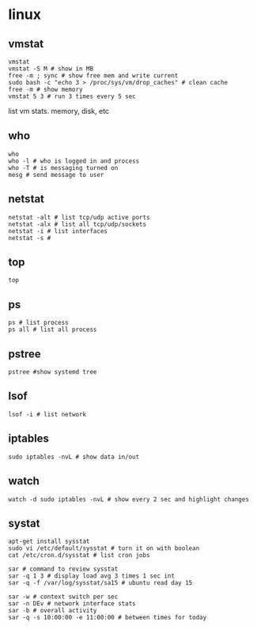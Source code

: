 # linux

## vmstat

```text
vmstat
vmstat -S M # show in MB
free -m ; sync # show free mem and write current
sudo bash -c "echo 3 > /proc/sys/vm/drop_caches" # clean cache
free -m # show memory
vmstat 5 3 # run 3 times every 5 sec
```

list vm stats. memory, disk, etc

## who

```text
who
who -l # who is logged in and process
who -T # is messaging turned on
mesg # send message to user
```

## netstat

```text
netstat -alt # list tcp/udp active ports
netstat -alx # list all tcp/udp/sockets
netstat -i # list interfaces
netstat -s #
```

## top

```text
top
```

## ps

```text
ps # list process
ps all # list all process
```

## pstree

```text
pstree #show systemd tree
```

## lsof

```text
lsof -i # list network
```

## iptables

```text
sudo iptables -nvL # show data in/out
```

## watch

```text
watch -d sudo iptables -nvL # show every 2 sec and highlight changes
```

## systat

```text
apt-get install sysstat
sudo vi /etc/default/sysstat # turn it on with boolean
cat /etc/cron.d/sysstat # list cron jobs

sar # command to review sysstat
sar -q 1 3 # display load avg 3 times 1 sec int
sar -q -f /var/log/sysstat/sa15 # ubuntu read day 15

sar -w # context switch per sec
sar -n DEv # network interface stats
sar -b # overall activity
sar -q -s 10:00:00 -e 11:00:00 # between times for today
```

